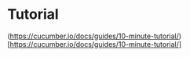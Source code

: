 # Tutorial

(https://cucumber.io/docs/guides/10-minute-tutorial/)[https://cucumber.io/docs/guides/10-minute-tutorial/]
